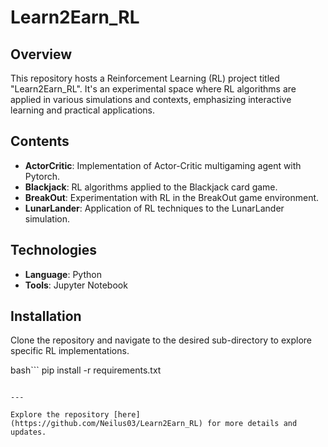# Learn2Earn_RL

## Overview
This repository hosts a Reinforcement Learning (RL) project titled "Learn2Earn_RL". It's an experimental space where RL algorithms are applied in various simulations and contexts, emphasizing interactive learning and practical applications.

## Contents
- **ActorCritic**: Implementation of Actor-Critic multigaming agent with Pytorch.
- **Blackjack**: RL algorithms applied to the Blackjack card game.
- **BreakOut**: Experimentation with RL in the BreakOut game environment.
- **LunarLander**: Application of RL techniques to the LunarLander simulation.

## Technologies
- **Language**: Python
- **Tools**: Jupyter Notebook

## Installation
Clone the repository and navigate to the desired sub-directory to explore specific RL implementations.

bash```
pip install -r requirements.txt
```

---

Explore the repository [here](https://github.com/Neilus03/Learn2Earn_RL) for more details and updates.
